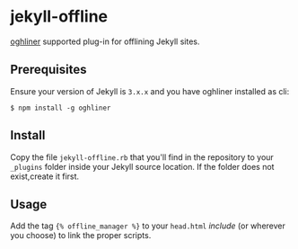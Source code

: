 # jekyll-offline
[oghliner](https://github.com/mozilla/oghliner) supported plug-in for offlining Jekyll sites.

## Prerequisites
Ensure your version of Jekyll is `3.x.x` and you have oghliner installed as cli:
```
$ npm install -g oghliner
```

## Install
Copy the file `jekyll-offline.rb` that you'll find in the repository to your `_plugins` folder inside your Jekyll source location. If the folder does not exist,create it first.

## Usage
Add the tag `{% offline_manager %}` to your `head.html` _include_ (or wherever you choose) to link the proper scripts.
